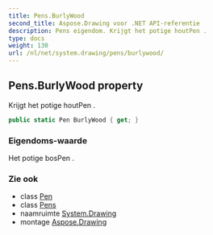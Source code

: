 ```yaml
---
title: Pens.BurlyWood
second_title: Aspose.Drawing voor .NET API-referentie
description: Pens eigendom. Krijgt het potige houtPen .
type: docs
weight: 130
url: /nl/net/system.drawing/pens/burlywood/
---
```

## Pens.BurlyWood property

Krijgt het potige houtPen .

```csharp
public static Pen BurlyWood { get; }
```

### Eigendoms-waarde

Het potige bosPen .

### Zie ook

* class [Pen](../../pen/)
* class [Pens](../)
* naamruimte [System.Drawing](../../pens/)
* montage [Aspose.Drawing](../../../)


